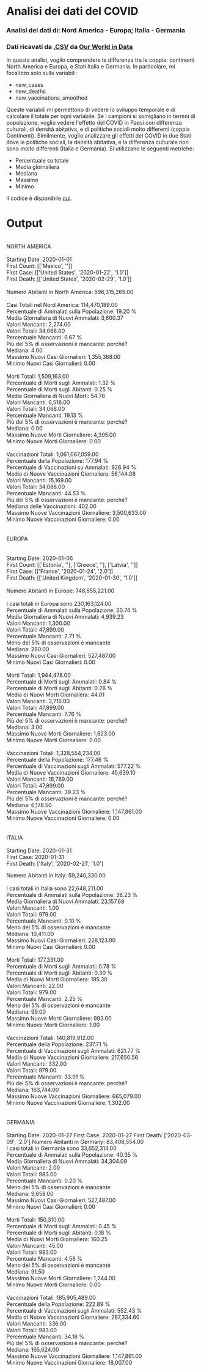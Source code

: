 # Analisi dei dati del COVID

### Analisi dei dati di: Nord America - Europa; Italia - Germania 

### Dati ricavati da [.CSV](https://covid.ourworldindata.org/data/owid-covid-data.csv) da [Our World in Data](https://github.com/owid/covid-19-data/tree/master/public/data)

In questa analisi, voglio comprendere le differenza tra le coppie: continenti North America e Europa, e Stati Italia e Germania. In particolare, mi focalizzo solo sulle variabili:
- new_cases
- new_deaths
- new_vaccinations_smoothed

Queste variabili mi permettono di vedere lo sviluppo temporale e di calcolare il totale per ogni variabile.
Se i campioni si somigliano in termni di popolazione, voglio vedere l'effetto del COVID in Paesi con differenza culturali, di densità abitativa, e di politiche sociali molto differenti (coppia Continenti).
Similmente, voglio analizzare gli effetti del COVID in due Stati dove le politiche sociali, la densità abitativa, e la differenza culturale non sono molto differenti (Italia e Germania).
Si utilizzano le seguenti metriche:
- Percentuale su totale
- Media giornaliera
- Mediana
- Massimo 
- Minimo

Il codice è disponibile [qui](https://github.com/stefanogrillo/Data-Analyst---Epicode/blob/4ce6f263d593292d56c8383abf6a352434094716/Week%202/2.4%20Progetto/2.4%20Progetto.py). 

# Output
<br>
NORTH AMERICA<br>
 <br>
Starting Date: 2020-01-01<br>
First Count: [['Mexico', '']]<br>
First Case: [['United States', '2020-01-22', '1.0']]<br>
First Death: [['United States', '2020-02-29', '1.0']]<br>
 <br>
Numero Abitanti in North America: 596,315,269.00<br>
 <br>
Casi Totali nel Nord America: 114,470,189.00<br>
Percentuale di Ammalati sulla Popolazione: 19.20 %<br>
Media Giornaliera di Nuovi Ammalati: 3,600.37<br>
Valori Mancanti: 2,274.00 <br>
Valori Totali: 34,068.00 <br>
Percentuale Mancanti: 6.67 %<br>
Più del 5% di osservazioni è mancante: perché?<br>
Mediana: 4.00<br>
Massimo Nuovi Casi Giornalieri: 1,355,368.00<br>
Minimo Nuovi Casi Giornalieri: 0.00<br>
 <br>
Morti Totali: 1,509,163.00<br>
Percentuale di Morti sugli Ammalati: 1.32 %<br>
Percentuale di Morti sugli Abitanti: 0.25 %<br>
Media Giornaliera di Nuovi Morti: 54.78<br>
Valori Mancanti: 6,518.00 <br>
Valori Totali: 34,068.00 <br>
Percentuale Mancanti: 19.13 %<br>
Più del 5% di osservazioni è mancante: perché?<br>
Mediana: 0.00<br>
Massimo Nuove Morti Giornaliere: 4,395.00<br>
Minimo Nuove Morti Giornaliere: 0.00<br>
 <br>
Vaccinazioni Totali: 1,061,067,059.00 <br>
Percentuale della Popolazione: 177.94 %<br>
Percentuale di Vaccinazioni su Ammalati: 926.94 %<br>
Media di Nuove Vaccinazioni Giornaliere: 56,144.08<br>
Valori Mancanti: 15,169.00 <br>
Valori Totali: 34,068.00 <br>
Percentuale Mancanti: 44.53 %<br>
Più del 5% di osservazioni è mancante: perché?<br>
Mediana delle Vaccinazioni: 402.00<br>
Massimo Nuove Vaccinazioni Giornaliere: 3,500,633.00<br>
Minimo Nuove Vaccinazioni Giornaliere: 0.00<br>
<br>
<br>
EUROPA<br><br>
 <br>
Starting Date: 2020-01-06<br>
First Count: [['Estonia', ''], ['Greece', ''], ['Latvia', '']]<br>
First Case: [['France', '2020-01-24', '2.0']]<br>
First Death: [['United Kingdom', '2020-01-30', '1.0']]<br>
 <br>
Numero Abitanti in Europe: 748,655,221.00<br>
 <br>
I casi totali in Europa sono 230,163,124.00<br>
Percentuale di Ammalati sulla Popolazione: 30.74 %<br>
Media Giornaliera di Nuovi Ammalati: 4,939.23<br>
Valori Mancanti: 1,300.00 <br>
Valori Totali: 47,899.00 <br>
Percentuale Mancanti: 2.71 %<br>
Meno del 5% di osservazioni è mancante<br>
Mediana: 290.00<br>
Massimo Nuovi Casi Giornalieri: 527,487.00<br>
Minimo Nuovi Casi Giornalieri: 0.00<br>
 <br>
Morti Totali: 1,944,478.00<br>
Percentuale di Morti sugli Ammalati: 0.84 %<br>
Percentuale di Morti sugli Abitanti: 0.26 %<br>
Media di Nuovi Morti Giornaliera: 44.01<br>
Valori Mancanti: 3,716.00 <br>
Valori Totali: 47,899.00 <br>
Percentuale Mancanti: 7.76 %<br>
Più del 5% di osservazioni è mancante: perché?<br>
Mediana: 3.00<br>
Massimo Nuove Morti Giornaliere: 1,623.00<br>
Minimo Nuove Morti Giornaliere: 0.00<br>
 <br>
Vaccinazioni Totali: 1,328,554,234.00 <br>
Percentuale della Popolazione: 177.46 %<br>
Percentuale di Vaccinazioni sugli Ammalati: 577.22 %<br>
Media di Nuove Vaccinazioni Giornaliere: 45,639.10<br>
Valori Mancanti: 18,789.00 <br>
Valori Totali: 47,899.00 <br>
Percentuale Mancanti: 39.23 %<br>
Più del 5% di osservazioni è mancante: perché?<br>
Mediana: 6,178.50<br>
Massimo Nuove Vaccinazioni Giornaliere: 1,147,861.00<br>
Minimo Nuove Vaccinazioni Giornaliere: 0.00<br>
<br>
<br>
ITALIA<br>
 <br>
Starting Date: 2020-01-31<br>
First Case: 2020-01-31<br>
First Death: ['Italy', '2020-02-21', '1.0']<br>
 
Numero Abitanti in Italy: 59,240,330.00<br>
 <br>
I casi totali in Italia sono 22,648,211.00<br>
Percentuale di Ammalati sulla Popolazione: 38.23 %<br>
Media Giornaliera di Nuovi Ammalati: 23,157.68<br>
Valori Mancanti: 1.00 <br>
Valori Totali: 979.00 <br>
Percentuale Mancanti: 0.10 %<br>
Meno del 5% di osservazioni è mancante<br>
Mediana: 10,411.00<br>
Massimo Nuovi Casi Giornalieri: 228,123.00<br>
Minimo Nuovi Casi Giornalieri: 0.00<br>
 <br>
Morti Totali: 177,331.00<br>
Percentuale di Morti sugli Ammalati: 0.78 %<br>
Percentuale di Morti sugli Abitanti: 0.30 %<br>
Media di Nuovi Morti Giornaliera: 185.30<br>
Valori Mancanti: 22.00 <br>
Valori Totali: 979.00 <br>
Percentuale Mancanti: 2.25 %<br>
Meno del 5% di osservazioni è mancante<br>
Mediana: 99.00<br>
Massimo Nuove Morti Giornaliere: 993.00<br>
Minimo Nuove Morti Giornaliere: 1.00<br>
 <br>
Vaccinazioni Totali: 140,819,912.00 <br>
Percentuale della Popolazione: 237.71 %<br>
Percentuale di Vaccinazioni sugli Ammalati: 621.77 %<br>
Media di Nuove Vaccinazioni Giornaliere: 217,650.56<br>
Valori Mancanti: 332.00 <br>
Valori Totali: 979.00 <br>
Percentuale Mancanti: 33.91 %<br>
Più del 5% di osservazioni è mancante: perché?<br>
Mediana: 163,744.00<br>
Massimo Nuove Vaccinazioni Giornaliere: 665,079.00<br>
Minimo Nuove Vaccinazioni Giornaliere: 1,302.00<br>
<br>
<br>
GERMANIA<br>
 <br>
Starting Date: 2020-01-27
First Case: 2020-01-27
First Death: ['2020-03-09', '2.0']
Numero Abitanti in Germany: 83,408,554.00
 <br>
I casi totali in Germania sono 33,652,314.00<br>
Percentuale di Ammalati sulla Popolazione: 40.35 %<br>
Media Giornaliera di Nuovi Ammalati: 34,304.09<br>
Valori Mancanti: 2.00 <br>
Valori Totali: 983.00 <br>
Percentuale Mancanti: 0.20 %<br>
Meno del 5% di osservazioni è mancante<br>
Mediana: 9,658.00<br>
Massimo Nuovi Casi Giornalieri: 527,487.00<br>
Minimo Nuovi Casi Giornalieri: 0.00<br>
 <br>
Morti Totali: 150,310.00<br>
Percentuale di Morti sugli Ammalati: 0.45 %<br>
Percentuale di Morti sugli Abitanti: 0.18 %<br>
Media di Nuovi Morti Giornaliera: 160.25<br>
Valori Mancanti: 45.00 <br>
Valori Totali: 983.00 <br>
Percentuale Mancanti: 4.58 %<br>
Meno del 5% di osservazioni è mancante<br>
Mediana: 91.50<br>
Massimo Nuove Morti Giornaliere: 1,244.00<br>
Minimo Nuove Morti Giornaliere: 0.00<br>
 <br>
Vaccinazioni Totali: 185,905,489.00 <br>
Percentuale della Popolazione: 222.89 %<br>
Percentuale di Vaccinazioni sugli Ammalati: 552.43 %<br>
Media di Nuove Vaccinazioni Giornaliere: 287,334.60<br>
Valori Mancanti: 336.00 <br>
Valori Totali: 983.00 <br>
Percentuale Mancanti: 34.18 %<br>
Più del 5% di osservazioni è mancante: perché?<br>
Mediana: 165,624.00<br>
Massimo Nuove Vaccinazioni Giornaliere: 1,147,861.00<br>
Minimo Nuove Vaccinazioni Giornaliere: 18,007.00<br>
